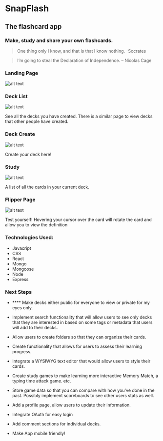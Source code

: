 # SnapFlash

## The flashcard app

### Make, study and share your own flashcards. 

> One thing only I know, and that is that I know nothing. -Socrates

>I’m going to steal the Declaration of Independence. – Nicolas Cage

### Landing Page
![alt text](https://i.imgur.com/owKYtK3.png)

### Deck List
![alt text](https://i.imgur.com/Nujt8EP.png)

See all the decks you have created. There is a similar page to view decks that other people have created.

### Deck Create
![alt text](https://i.imgur.com/0bVjr2u.png)

Create your deck here!

### Study
![alt text](https://i.imgur.com/hUeb7gn.png)

A list of all the cards in your current deck.

### Flipper Page
![alt text](https://i.imgur.com/MFOdk9P.png)

Test yourself! Hovering your cursor over the card will rotate the card and allow you to view the definition

### Technologies Used:

- Javacript
- CSS
- React
- Mongo
- Mongoose
- Node
- Express

### Next Steps

- **** Make decks either public for everyone to view or private for my eyes only.

- Implement search functionality that will allow users to see only decks that they are interested in based on some tags or metadata that users will add to their decks.

- Allow users to create folders so that they can organize their cards.

- Create functionality that allows for users to assess their learning progress.

- Integrate a WYSIWYG text editor that would allow users to style their cards.

- Create study games to make learning more interactive Memory Match, a typing time attack game. etc.

- Store game data so that you can compare with how you've done in the past. Possibly implement scoreboards to see other users stats as well.

- Add a profile page, allow users to update their information.

- Integrate OAuth for easy login

- Add comment sections for individual decks.

- Make App mobile friendly!